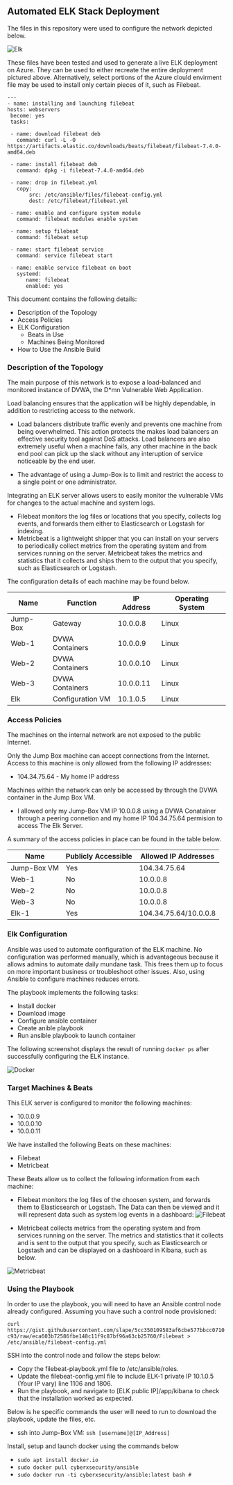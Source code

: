 ## Automated ELK Stack Deployment

The files in this repository were used to configure the network depicted below.

![Elk](https://github.com/JasonTorre/Cybersecurity-MyProject-1/blob/main/Diagrams/Elk%20Stack%20Diagram.jpg)

These files have been tested and used to generate a live ELK deployment on Azure. They can be used to either recreate the entire deployment pictured above. Alternatively, select portions of the Azure clould envirment file may be used to install only certain pieces of it, such as Filebeat.

 ```
 ---
- name: installing and launching filebeat
 hosts: webservers
  become: yes
  tasks:

  - name: download filebeat deb
    command: curl -L -O https://artifacts.elastic.co/downloads/beats/filebeat/filebeat-7.4.0-amd64.deb

  - name: install filebeat deb
    command: dpkg -i filebeat-7.4.0-amd64.deb

  - name: drop in filebeat.yml
    copy:
        src: /etc/ansible/files/filebeat-config.yml
        dest: /etc/filebeat/filebeat.yml

  - name: enable and configure system module
    command: filebeat modules enable system

  - name: setup filebeat
    command: filebeat setup

  - name: start filebeat service
    command: service filebeat start

  - name: enable service filebeat on boot                                                                         
    systemd:                                                                                                                              	
       name: filebeat                                                                                         	            
       enabled: yes      
``` 
 

This document contains the following details:
- Description of the Topology
- Access Policies
- ELK Configuration
  - Beats in Use
  - Machines Being Monitored
- How to Use the Ansible Build


### Description of the Topology

The main purpose of this network is to expose a load-balanced and monitored instance of DVWA, the D*mn Vulnerable Web Application.

Load balancing ensures that the application will be highly dependable, in addition to restricting access to the network. 

- Load balancers distribute traffic evenly and prevents one machine from being overwhelmed. This action protects the makes load balancers an effective security tool against DoS attacks. Load balancers are also extremely useful when a machine fails, any other machine in the back end pool can pick up the slack without any interuption of service noticeable by the end user.

- The advantage of using a Jump-Box is to limit and restrict the access to a single point or one administrator.

Integrating an ELK server allows users to easily monitor the vulnerable VMs for changes to the actual machine and system logs.
-  Filebeat monitors the log files or locations that you specify, collects log events, and forwards them either to Elasticsearch or Logstash for indexing.
- Metricbeat is a lightweight shipper that you can install on your servers to periodically collect metrics from the operating system and from services running on the server. Metricbeat takes the metrics and statistics that it collects and ships them to the output that you specify, such as Elasticsearch or Logstash.

The configuration details of each machine may be found below.

| Name     | Function         | IP Address | Operating System |
|----------|------------------|------------|------------------|
| Jump-Box | Gateway          | 10.0.0.8   | Linux            |
| Web-1    | DVWA Containers  | 10.0.0.9   | Linux            |
| Web-2    | DVWA Containers  | 10.0.0.10  | Linux            |
| Web-3    | DVWA Containers  | 10.0.0.11  | Linux            |
| Elk      | Configuration VM | 10.1.0.5   | Linux            |

### Access Policies

The machines on the internal network are not exposed to the public Internet. 

Only the Jump Box machine can accept connections from the Internet. Access to this machine is only allowed from the following IP addresses:

- 104.34.75.64 - My home IP address

Machines within the network can only be accessed by through the DVWA container in the Jump Box VM.
- I allowed only my Jump-Box VM IP 10.0.0.8 using a DVWA Conatainer through a peering connetion and my home IP 104.34.75.64 permision to access The Elk Server. 

A summary of the access policies in place can be found in the table below.

| Name        | Publicly Accessible | Allowed IP Addresses  |
|-------------|---------------------|-----------------------|
| Jump-Box VM | Yes                 | 104.34.75.64          |
| Web-1       | No                  | 10.0.0.8              |
| Web-2       | No                  | 10.0.0.8              |
| Web-3       | No                  | 10.0.0.8              |
| Elk-1       | Yes                 | 104.34.75.64/10.0.0.8 |

### Elk Configuration

Ansible was used to automate configuration of the ELK machine. No configuration was performed manually, which is advantageous because it allows admins to automate daily mundane task. This frees them up to focus on more important business or troubleshoot other issues. Also, using Ansible to configure machines reduces errors.

The playbook implements the following tasks:
- Install docker
- Download image
- Configure ansible container
- Create anible playbook
- Run ansible playbook to launch container

The following screenshot displays the result of running `docker ps` after successfully configuring the ELK instance.

![Docker](https://github.com/JasonTorre/Cybersecurity-MyProject-1/blob/main/Pictures/Docker_PS.PNG)

### Target Machines & Beats
This ELK server is configured to monitor the following machines:
- 10.0.0.9
- 10.0.0.10
- 10.0.0.11

We have installed the following Beats on these machines:
- Filebeat
- Metricbeat

These Beats allow us to collect the following information from each machine:
- Filebeat monitors the log files of the choosen system, and forwards them to Elasticsearch or Logstash. The Data can then be viewed and it will represent data such as system log events in a dashboard:
![Filebeat](https://github.com/JasonTorre/Cybersecurity-MyProject-1/blob/main/Pictures/Filebeats.PNG)

- Metricbeat collects metrics from the operating system and from services running on the server. The metrics and statistics that it collects and is sent to the output that you specify, such as Elasticsearch or Logstash and can be displayed on a dashboard in Kibana, such as below.

![Metricbeat](https://github.com/JasonTorre/Cybersecurity-MyProject-1/blob/main/Pictures/MetricBeat.PNG)


### Using the Playbook
In order to use the playbook, you will need to have an Ansible control node already configured. Assuming you have such a control node provisioned: 

```curl https://gist.githubusercontent.com/slape/5cc350109583af6cbe577bbcc0710c93/raw/eca603b72586fbe148c11f9c87bf96a63cb25760/Filebeat > /etc/ansible/filebeat-config.yml```

SSH into the control node and follow the steps below:
- Copy the filebeat-playbook.yml file to /etc/ansible/roles.
- Update the filebeat-config.yml file to include ELK-1 private IP 10.1.0.5 (Your IP vary) line 1106 and 1806.
- Run the playbook, and navigate to [ELK public IP]/app/kibana to check that the installation worked as expected.


Below is he specific commands the user will need to run to download the playbook, update the files, etc.

- ssh into Jump-Box VM: ```ssh [username]@[IP_Address]```

Install, setup and launch docker using the commands below
- ```sudo apt install docker.io```
- ```sudo docker pull cyberxsecurity/ansible```
- ```sudo docker run -ti cyberxsecurity/ansible:latest bash #```

